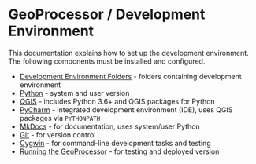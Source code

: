 # GeoProcessor / Development Environment #

This documentation explains how to set up the development environment.
The following components must be installed and configured.

* [Development Environment Folders](folders.md) - folders containing development environment
* [Python](python.md) - system and user version
* [QGIS](qgis.md) - includes Python 3.6+ and QGIS packages for Python
* [PyCharm](pycharm.md) - integrated development environment (IDE), uses QGIS packages via `PYTHONPATH`
* [MkDocs](mkdocs.md) - for documentation, uses system/user Python
* [Git](git.md) - for version control
* [Cygwin](cygwin.md) - for command-line development tasks and testing
* [Running the GeoProcessor](running.md) - for testing and deployed version
